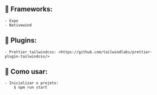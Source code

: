 ## 🧩 Frameworks:

    - Expo
    - Nativewind

## 🎨 Plugins:

    - Prettier tailwindcss: <https://github.com/tailwindlabs/prettier-plugin-tailwindcss/>

## 📌 Como usar:

    - Inicializar o projeto:
        $ npm run start
